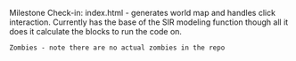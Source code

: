 Milestone Check-in:
	index.html - generates world map and handles click interaction. Currently has the base of the SIR modeling function though all it does it calculate the blocks to run the code on.

	Zombies - note there are no actual zombies in the repo